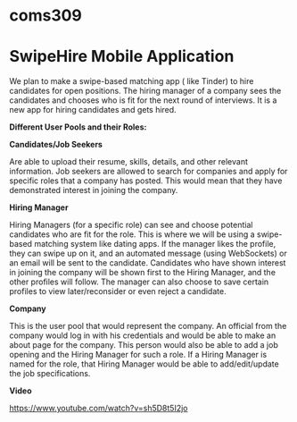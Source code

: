 # coms309
# SwipeHire Mobile Application
We plan to make a swipe-based matching app ( like Tinder) to hire candidates for open positions. The hiring manager of a company sees the candidates and chooses who is fit for the next round of interviews. It is a new app for hiring candidates and gets hired.

**Different User Pools and their Roles:**

**Candidates/Job Seekers**

Are able to upload their resume, skills, details, and other relevant information.
Job seekers are allowed to search for companies and apply for specific roles that a company has posted. This would mean that they have demonstrated interest in joining the company.

**Hiring Manager**

Hiring Managers (for a specific role) can see and choose potential candidates who are fit for the role. This is where we will be using a swipe-based matching system like dating apps.
If the manager likes the profile, they can swipe up on it, and an automated message (using WebSockets) or an email will be sent to the candidate. 
Candidates who have shown interest in joining the company will be shown first to the Hiring Manager, and the other profiles will follow.
The manager can also choose to save certain profiles to view later/reconsider or even reject a candidate.

**Company**

This is the user pool that would represent the company. An official from the company would log in with his credentials and would be able to make an about page for the company.
This person would also be able to add a job opening and the Hiring Manager for such a role. If a Hiring Manager is named for the role, that Hiring Manager would be able to add/edit/update the job specifications.

**Video**

https://www.youtube.com/watch?v=sh5D8t5I2jo

